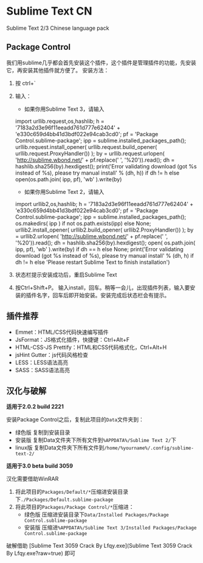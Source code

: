 Sublime Text CN
===============

Sublime Text 2/3 Chinese language pack

## Package Control ##

我们用sublime几乎都会首先安装这个插件，这个插件是管理插件的功能，先安装它，再安装其他插件就方便了。  安装方法：

1. 按 ctrl+`

2. 输入：

	- 如果你用Sublime Text 3，请输入

	import urllib.request,os,hashlib; h = '7183a2d3e96f11eeadd761d777e62404' + 'e330c659d4bb41d3bdf022e94cab3cd0'; pf = 'Package Control.sublime-package'; ipp = sublime.installed_packages_path(); urllib.request.install_opener( urllib.request.build_opener( urllib.request.ProxyHandler()) ); by = urllib.request.urlopen( 'http://sublime.wbond.net/' + pf.replace(' ', '%20')).read(); dh = hashlib.sha256(by).hexdigest(); print('Error validating download (got %s instead of %s), please try manual install' % (dh, h)) if dh != h else open(os.path.join( ipp, pf), 'wb' ).write(by)

	- 如果你用Sublime Text 2，请输入

	import urllib2,os,hashlib; h = '7183a2d3e96f11eeadd761d777e62404' + 'e330c659d4bb41d3bdf022e94cab3cd0'; pf = 'Package Control.sublime-package'; ipp = sublime.installed_packages_path(); os.makedirs( ipp ) if not os.path.exists(ipp) else None; urllib2.install_opener( urllib2.build_opener( urllib2.ProxyHandler()) ); by = urllib2.urlopen( 'http://sublime.wbond.net/' + pf.replace(' ', '%20')).read(); dh = hashlib.sha256(by).hexdigest(); open( os.path.join( ipp, pf), 'wb' ).write(by) if dh == h else None; print('Error validating download (got %s instead of %s), please try manual install' % (dh, h) if dh != h else 'Please restart Sublime Text to finish installation')

3. 状态栏提示安装成功后，重启Sublime Text

4. 按Ctrl+Shift+P。 输入install，回车。稍等一会儿，出现插件列表，输入要安装的插件名字，回车后即开始安装。安装完成后状态栏会有提示。

## 插件推荐 ##

- Emmet：HTML/CSS代码快速编写插件
- JsFormat：JS格式化插件，快捷键：Ctrl+Alt+F
- HTML-CSS-JS Prettify：HTML和CSS代码格式化，Ctrl+Alt+H
- jsHint Gutter：js代码风格检查
- LESS：LESS语法高亮
- SASS：SASS语法高亮

## 汉化与破解 ##

**适用于2.0.2 build 2221**

安装Package Control之后，复制此项目的`Data`文件夹到：

- 绿色版		复制到安装目录
- 安装版		复制Data文件夹下所有文件到`%APPDATA%/Sublime Text 2/`下
- linux版	复制Data文件夹下所有文件到`/home/%yourname%/.config/sublime-text-2/`

**适用于3.0 beta build 3059**

汉化需要借助WinRAR

1. 将此项目的`Packages/Default/*`压缩进安装目录下`./Packages/Default.sublime-package`
2. 将此项目的`Packages/Package Control/*`压缩进：
	- 绿色版 压缩进安装目录下`Data/Installed Packages/Package Control.sublime-package`
	- 安装版 压缩进`%APPDATA%/Sublime Text 3/Installed Packages/Package Control.sublime-package`

破解借助 [Sublime Text 3059 Crack By Lfqy.exe](Sublime Text 3059 Crack By Lfqy.exe?raw=true) 即可